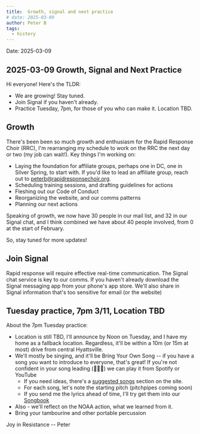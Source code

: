 ```yaml
---
title:  Growth, signal and next practice
# date: 2025-03-09
author: Peter B
tags:
  - history
---
```


Date: 2025-03-09

## 2025-03-09 Growth, Signal and Next Practice

Hi everyone! Here's the TLDR:

- We are growing! Stay tuned.
- Join Signal if you haven't already. 
- Practice Tuesday, 7pm, for those of you who can make it. Location TBD.
  
## Growth

There's been been so much growth and enthusiasm for the Rapid Response Choir (RRC), I'm rearranging my schedule to work on the RRC the next day or two (my job can wait!). Key things I'm working on:

- Laying the foundation for affiliate groups, perhaps one in DC, one in Silver Spring, to start with. If you'd like to lead an affiliate group, reach out to peterb@rapidresponsechoir.org.
- Scheduling training sessions, and drafting guidelines for actions
- Fleshing out our Code of Conduct
- Reorganizing the website, and our comms patterns
- Planning our next actions

Speaking of growth, we now have 30 people in our mail list, and 32 in our Signal chat, and I think combined we have about 40 people involved, from 0 at the start of February. 
 
So, stay tuned for more updates!

## Join Signal

Rapid response will require effective real-time communication. The Signal chat service is key to our comms. If you haven't already
download the Signal messaging app from your phone's app store. We'll also share in Signal information that's too sensitive for email (or the website)

 
## Tuesday practice, 7pm 3/11, Location TBD

About the 7pm Tuesday practice:

- Location is still TBD, I'll announce by Noon on Tuesday, and I have my home as a fallback location. Regardless, it'll be within a 10m (or 15m at most) drive from central Hyattsville.
- We'll mostly be singing, and it'll be Bring Your Own Song -- if you have a song you want to introduce to everyone, that's great! If you're not confident in your song leading (🙋🏻‍♂️) we can play it from Spotify or YouTube
  - If you need ideas, there's a [suggested songs](./songs) section on the site.
  - For each song, let's note the starting pitch (pitchpipes coming soon)
  - If you send me the lyrics ahead of time, I'll try get them into our [Songbook](https://rapidresponsechoir.org/songbook)
- Also - we'll reflect on the NOAA action, what we learned from it.
- Bring your tambourine and other portable percussion

Joy in Resistance -- Peter